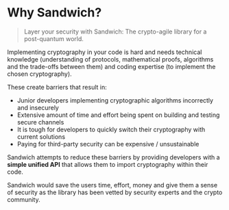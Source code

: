 # Why Sandwich?
<!-- TODO(ducnguyen-sb): What is the highest motivation of using Sandwich? -->
> Layer your security with Sandwich: The crypto-agile library for a post-quantum world.

Implementing cryptography in your code is hard and needs technical knowledge (understanding of protocols, mathematical proofs, algorithms and the trade-offs between them) and coding expertise (to implement the chosen cryptography).

These create barriers that result in:

- Junior developers implementing cryptographic algorithms incorrectly and insecurely
- Extensive amount of time and effort being spent on building and testing secure channels
- It is tough for developers to quickly switch their cryptography with current solutions
- Paying for third-party security can be expensive / unsustainable

Sandwich attempts to reduce these barriers by providing developers with a **simple unified API** that allows them to import cryptography within their code.

Sandwich would save the users time, effort, money and give them a sense of security as the library has been vetted by security experts and the crypto community.
